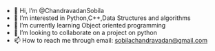 - 👋 Hi, I’m @ChandravadanSobila
- 👀 I’m interested in Python,C++,Data Structures and algorithms
- 🌱 I’m currently learning Object oriented programming
- 💞️ I’m looking to collaborate on a project on python
- 📫 How to reach me through email: sobilachandravadan@gmail.com

<!---
ChandravadanSobila/ChandravadanSobila is a ✨ special ✨ repository because its `README.md` (this file) appears on your GitHub profile.
You can click the Preview link to take a look at your changes.
--->
